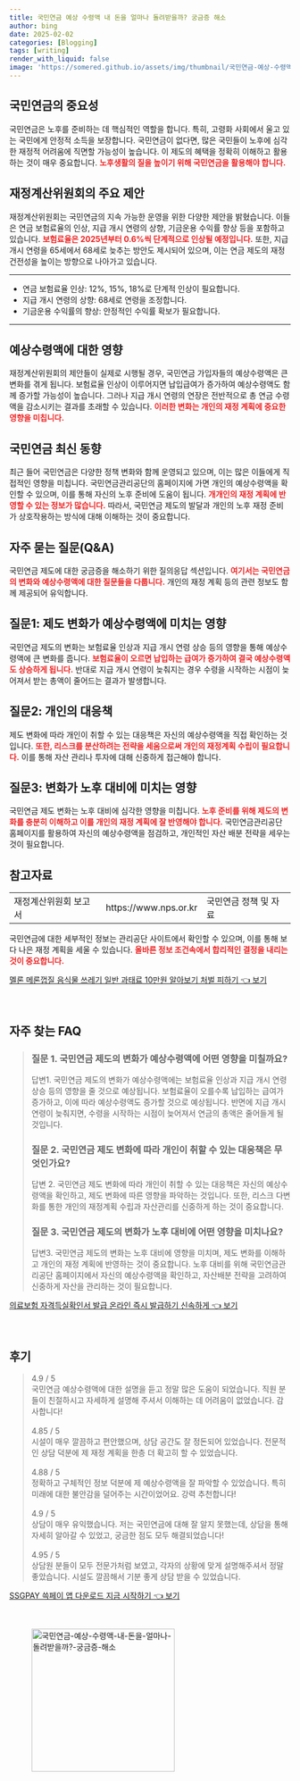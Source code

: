 ```yaml
---
title: 국민연금 예상 수령액 내 돈을 얼마나 돌려받을까? 궁금증 해소
author: bing
date: 2025-02-02
categories: [Blogging]
tags: [writing]
render_with_liquid: false
image: 'https://somered.github.io/assets/img/thumbnail/국민연금-예상-수령액-내-돈을-얼마나-돌려받을까?-궁금증-해소.webp'
---
```



<h2 id='국민연금의 중요성'>국민연금의 중요성</h2>

<p>국민연금은 노후를 준비하는 데 핵심적인 역할을 합니다. 특히, 고령화 사회에서 울고 있는 국민에게 안정적 소득을 보장합니다. 국민연금이 없다면, 많은 국민들이 노후에 심각한 재정적 어려움에 직면할 가능성이 높습니다. 이 제도의 혜택을 정확히 이해하고 활용하는 것이 매우 중요합니다. <b><span style="color: #ee2323;">노후생활의 질을 높이기 위해 국민연금을 활용해야 합니다.</span></b></p>

<h2 id='재정계산위원회의 주요 제안'>재정계산위원회의 주요 제안</h2>

<p>재정계산위원회는 국민연금의 지속 가능한 운영을 위한 다양한 제안을 밝혔습니다. 이들은 연금 보험료율의 인상, 지급 개시 연령의 상향, 기금운용 수익률 향상 등을 포함하고 있습니다. <b><span style="color: #ee2323;">보험료율은 2025년부터 0.6%씩 단계적으로 인상될 예정입니다.</span></b> 또한, 지급 개시 연령을 65세에서 68세로 늦추는 방안도 제시되어 있으며, 이는 연금 제도의 재정건전성을 높이는 방향으로 나아가고 있습니다.</p>

<hr />

<ul>
    <li>연금 보험료율 인상: 12%, 15%, 18%로 단계적 인상이 필요합니다.</li>
    <li>지급 개시 연령의 상향: 68세로 연령을 조정합니다.</li>
    <li>기금운용 수익률의 향상: 안정적인 수익률 확보가 필요합니다.</li>
</ul>

<hr />

<h2 id='예상수령액에 대한 영향'>예상수령액에 대한 영향</h2>

<p>재정계산위원회의 제안들이 실제로 시행될 경우, 국민연금 가입자들의 예상수령액은 큰 변화를 겪게 됩니다. 보험료율 인상이 이루어지면 납입급여가 증가하여 예상수령액도 함께 증가할 가능성이 높습니다. 그러나 지급 개시 연령의 연장은 전반적으로 총 연금 수령액을 감소시키는 결과를 초래할 수 있습니다. <b><span style="color: #ee2323;">이러한 변화는 개인의 재정 계획에 중요한 영향을 미칩니다.</span></b></p>

<h2 id='국민연금 최신 동향'>국민연금 최신 동향</h2>

<p>최근 들어 국민연금은 다양한 정책 변화와 함께 운영되고 있으며, 이는 많은 이들에게 직접적인 영향을 미칩니다. 국민연금관리공단의 홈페이지에 가면 개인의 예상수령액을 확인할 수 있으며, 이를 통해 자신의 노후 준비에 도움이 됩니다. <b><span style="color: #ee2323;">개개인의 재정 계획에 반영할 수 있는 정보가 많습니다.</span></b> 따라서, 국민연금 제도의 발달과 개인의 노후 재정 준비가 상호작용하는 방식에 대해 이해하는 것이 중요합니다.</p>

<h2 id='자주 묻는 질문(Q&A)'>자주 묻는 질문(Q&A)</h2>

<p>국민연금 제도에 대한 궁금증을 해소하기 위한 질의응답 섹션입니다. <b><span style="color: #ee2323;">여기서는 국민연금의 변화와 예상수령액에 대한 질문들을 다룹니다.</span></b> 개인의 재정 계획 등의 관련 정보도 함께 제공되어 유익합니다.</p>

<h2 id='질문1: 제도 변화가 예상수령액에 미치는 영향'>질문1: 제도 변화가 예상수령액에 미치는 영향</h2>

<p>국민연금 제도의 변화는 보험료율 인상과 지급 개시 연령 상승 등의 영향을 통해 예상수령액에 큰 변화를 줍니다. <b><span style="color: #ee2323;">보험료율이 오르면 납입하는 급여가 증가하여 결국 예상수령액도 상승하게 됩니다.</span></b> 반대로 지급 개시 연령이 늦춰지는 경우 수령을 시작하는 시점이 늦어져서 받는 총액이 줄어드는 결과가 발생합니다.</p>

<h2 id='질문2: 개인의 대응책'>질문2: 개인의 대응책</h2>

<p>제도 변화에 따라 개인이 취할 수 있는 대응책은 자신의 예상수령액을 직접 확인하는 것입니다. <b><span style="color: #ee2323;">또한, 리스크를 분산하려는 전략을 세움으로써 개인의 재정계획 수립이 필요합니다.</span></b> 이를 통해 자산 관리나 투자에 대해 신중하게 접근해야 합니다.</p>

<h2 id='질문3: 변화가 노후 대비에 미치는 영향'>질문3: 변화가 노후 대비에 미치는 영향</h2>

<p>국민연금 제도 변화는 노후 대비에 심각한 영향을 미칩니다. <b><span style="color: #ee2323;">노후 준비를 위해 제도의 변화를 충분히 이해하고 이를 개인의 재정 계획에 잘 반영해야 합니다.</span></b> 국민연금관리공단 홈페이지를 활용하여 자신의 예상수령액을 점검하고, 개인적인 자산 배분 전략을 세우는 것이 필요합니다.</p>

<h2 id='참고자료'>참고자료</h2>

<table>
    <tr>
        <td>재정계산위원회 보고서</td>
        <td>https://www.nps.or.kr</td>
        <td>국민연금 정책 및 자료</td>
    </tr>
</table>

<p>국민연금에 대한 세부적인 정보는 관리공단 사이트에서 확인할 수 있으며, 이를 통해 보다 나은 재정 계획을 세울 수 있습니다. <b><span style="color: #ee2323;">올바른 정보 조건속에서 합리적인 결정을 내리는 것이 중요합니다.</span></b></p>


<p><a class="click-button" title="멜론 메론껍질 음식물 쓰레기 일반 과태료 10만원 알아보기 처벌 피하기" href="https://somered.github.io/posts/%EB%A9%9C%EB%A1%A0-%EB%A9%94%EB%A1%A0%EA%BB%8D%EC%A7%88-%EC%9D%8C%EC%8B%9D%EB%AC%BC-%EC%93%B0%EB%A0%88%EA%B8%B0-%EC%9D%BC%EB%B0%98-%EA%B3%BC%ED%83%9C%EB%A3%8C-10%EB%A7%8C%EC%9B%90-%EC%95%8C%EC%95%84%EB%B3%B4%EA%B8%B0-%EC%B2%98%EB%B2%8C-%ED%94%BC%ED%95%98%EA%B8%B0/" rel="dofollow">멜론 메론껍질 음식물 쓰레기 일반 과태료 10만원 알아보기 처벌 피하기 👈 보기</a></p><br>
<h2 id='자주_찾는_FAQ'>자주 찾는 FAQ</h2>
<div itemscope="" itemtype="https://schema.org/FAQPage"> 
<blockquote> 
<div itemscope="" itemprop="mainEntity" itemtype="https://schema.org/Question"> 
<h3 itemprop="name">질문 1. 국민연금 제도의 변화가 예상수령액에 어떤 영향을 미칠까요?</h3> 
<div itemscope="" itemprop="acceptedAnswer" itemtype="https://schema.org/Answer"> 
<span itemprop="text"> 
<p>답변1. 국민연금 제도의 변화가 예상수령액에는 보험료율 인상과 지급 개시 연령 상승 등의 영향을 줄 것으로 예상됩니다. 보험료율이 오를수록 납입하는 급여가 증가하고, 이에 따라 예상수령액도 증가할 것으로 예상됩니다. 반면에 지급 개시 연령이 늦춰지면, 수령을 시작하는 시점이 늦어져서 연금의 총액은 줄어들게 될 것입니다.</p> 
</span> 
</div> 
</div> 
<div itemscope="" itemprop="mainEntity" itemtype="https://schema.org/Question"> 
<h3 itemprop="name">질문 2. 국민연금 제도 변화에 따라 개인이 취할 수 있는 대응책은 무엇인가요?</h3> 
<div itemscope="" itemprop="acceptedAnswer" itemtype="https://schema.org/Answer"> 
<span itemprop="text"> 
<p>답변 2. 국민연금 제도 변화에 따라 개인이 취할 수 있는 대응책은 자신의 예상수령액을 확인하고, 제도 변화에 따른 영향을 파악하는 것입니다. 또한, 리스크 다변화를 통한 개인의 재정계획 수립과 자산관리를 신중하게 하는 것이 중요합니다.</p> 
</span> 
</div> 
</div> 
<div itemscope="" itemprop="mainEntity" itemtype="https://schema.org/Question"> 
<h3 itemprop="name">질문 3. 국민연금 제도의 변화가 노후 대비에 어떤 영향을 미치나요?</h3> 
<div itemscope="" itemprop="acceptedAnswer" itemtype="https://schema.org/Answer"> 
<span itemprop="text"> 
<p>답변3. 국민연금 제도의 변화는 노후 대비에 영향을 미치며, 제도 변화를 이해하고 개인의 재정 계획에 반영하는 것이 중요합니다. 노후 대비를 위해 국민연금관리공단 홈페이지에서 자신의 예상수령액을 확인하고, 자산배분 전략을 고려하여 신중하게 자산을 관리하는 것이 필요합니다.</p> 
</span> 
</div> 
</div> 
</blockquote> 
</div>
<p><a class="click-button" title="의료보험 자격득실확인서 발급 온라인 즉시 발급하기 신속하게" href="https://somered.github.io/posts/%EC%9D%98%EB%A3%8C%EB%B3%B4%ED%97%98-%EC%9E%90%EA%B2%A9%EB%93%9D%EC%8B%A4%ED%99%95%EC%9D%B8%EC%84%9C-%EB%B0%9C%EA%B8%89-%EC%98%A8%EB%9D%BC%EC%9D%B8-%EC%A6%89%EC%8B%9C-%EB%B0%9C%EA%B8%89%ED%95%98%EA%B8%B0-%EC%8B%A0%EC%86%8D%ED%95%98%EA%B2%8C/" rel="dofollow">의료보험 자격득실확인서 발급 온라인 즉시 발급하기 신속하게 👈 보기</a></p><br>
<h2 id='후기'>후기</h2>
<div itemscope itemtype="https://schema.org/Product">
  <blockquote>
  <div itemprop="review" itemscope itemtype="https://schema.org/Review">
      <div itemprop="reviewRating" itemscope itemtype="https://schema.org/Rating"> <span itemprop="ratingValue">4.9</span> / <span itemprop="bestRating">5</span> </div>
      <span itemprop="reviewBody">국민연금 예상수령액에 대한 설명을 듣고 정말 많은 도움이 되었습니다. 직원 분들이 친절하시고 자세하게 설명해 주셔서 이해하는 데 어려움이 없었습니다. 감사합니다!</span>
  </div>
  <br>
  <div itemprop="review" itemscope itemtype="https://schema.org/Review">
      <div itemprop="reviewRating" itemscope itemtype="https://schema.org/Rating"> <span itemprop="ratingValue">4.85</span> / <span itemprop="bestRating">5</span> </div>
      <span itemprop="reviewBody">시설이 매우 깔끔하고 편안했으며, 상담 공간도 잘 정돈되어 있었습니다. 전문적인 상담 덕분에 제 재정 계획을 한층 더 확고히 할 수 있었습니다.</span>
  </div>
  <br>
  <div itemprop="review" itemscope itemtype="https://schema.org/Review">
      <div itemprop="reviewRating" itemscope itemtype="https://schema.org/Rating"> <span itemprop="ratingValue">4.88</span> / <span itemprop="bestRating">5</span> </div>
      <span itemprop="reviewBody">정확하고 구체적인 정보 덕분에 제 예상수령액을 잘 파악할 수 있었습니다. 특히 미래에 대한 불안감을 덜어주는 시간이었어요. 강력 추천합니다!</span>
  </div>
  <br>
  <div itemprop="review" itemscope itemtype="https://schema.org/Review">
      <div itemprop="reviewRating" itemscope itemtype="https://schema.org/Rating"> <span itemprop="ratingValue">4.9</span> / <span itemprop="bestRating">5</span> </div>
      <span itemprop="reviewBody">상담이 매우 유익했습니다. 저는 국민연금에 대해 잘 알지 못했는데, 상담을 통해 자세히 알아갈 수 있었고, 궁금한 점도 모두 해결되었습니다!</span>
  </div>
  <br>
  <div itemprop="review" itemscope itemtype="https://schema.org/Review">
      <div itemprop="reviewRating" itemscope itemtype="https://schema.org/Rating"> <span itemprop="ratingValue">4.95</span> / <span itemprop="bestRating">5</span> </div>
      <span itemprop="reviewBody">상담원 분들이 모두 전문가처럼 보였고, 각자의 상황에 맞게 설명해주셔서 정말 좋았습니다. 시설도 깔끔해서 기분 좋게 상담 받을 수 있었습니다.</span>
  </div>
  </blockquote>
</div>
<p><a class="click-button" title="SSGPAY 쓱페이 앱 다운로드 지금 시작하기" href="https://somered.github.io/posts/SSGPAY-%EC%93%B1%ED%8E%98%EC%9D%B4-%EC%95%B1-%EB%8B%A4%EC%9A%B4%EB%A1%9C%EB%93%9C-%EC%A7%80%EA%B8%88-%EC%8B%9C%EC%9E%91%ED%95%98%EA%B8%B0/" rel="dofollow">SSGPAY 쓱페이 앱 다운로드 지금 시작하기 👈 보기</a></p><br>
<figure class="image"><img src="https://somered.github.io/assets/img/thumbnail/국민연금-예상-수령액-내-돈을-얼마나-돌려받을까?-궁금증-해소.webp" alt="국민연금-예상-수령액-내-돈을-얼마나-돌려받을까?-궁금증-해소" width="256" height="256"></figure>